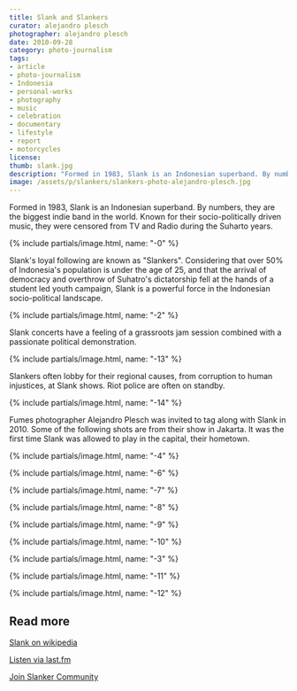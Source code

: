 ```yaml
---
title: Slank and Slankers
curator: alejandro plesch
photographer: alejandro plesch
date: 2010-09-28
category: photo-journalism
tags:
- article
- photo-journalism
- Indonesia
- personal-works
- photography
- music
- celebration
- documentary
- lifestyle
- report
- motorcycles
license:
thumb: slank.jpg
description: "Formed in 1983, Slank is an Indonesian superband. By numbers, they are the biggest indie band in the world. Known for their socio-politically driven music, they were censored from TV and Radio during the Suharto years."
image: /assets/p/slankers/slankers-photo-alejandro-plesch.jpg
---
```


Formed in 1983, Slank is an Indonesian superband. By numbers, they are the biggest indie band in the world. Known for their socio-politically driven music, they were censored from TV and Radio during the Suharto years.

{% include partials/image.html, name: "-0" %}

Slank's loyal following are known as "Slankers". Considering that over 50% of Indonesia's population is under the age of 25, and that the arrival of democracy and overthrow of Suhatro's dictatorship fell at the hands of a student led youth campaign, Slank is a powerful force in the Indonesian socio-political landscape.


{% include partials/image.html, name: "-2" %}

Slank concerts have a feeling of a grassroots jam session combined with a passionate political demonstration.

{% include partials/image.html, name: "-13" %}

Slankers often lobby for their regional causes, from corruption to human injustices, at Slank shows. Riot police are often on standby.


{% include partials/image.html, name: "-14" %}

Fumes photographer Alejandro Plesch was invited to tag along with Slank in 2010.  Some of the following shots are from their show in Jakarta.  It was the first time Slank was allowed to play in the capital, their hometown.


{% include partials/image.html, name: "-4" %}

{% include partials/image.html, name: "-6" %}

{% include partials/image.html, name: "-7" %}

{% include partials/image.html, name: "-8" %}

{% include partials/image.html, name: "-9" %}

{% include partials/image.html, name: "-10" %}

{% include partials/image.html, name: "-3" %}

{% include partials/image.html, name: "-11" %}

{% include partials/image.html, name: "-12" %}





## Read more

[Slank on wikipedia](https://en.wikipedia.org/wiki/Slank)

[Listen via last.fm](http://www.last.fm/music/Slank/_/Terlalu+Manis)

[Join Slanker Community](https://www.facebook.com/SLANKERS-Community-47352529182/timeline/)
